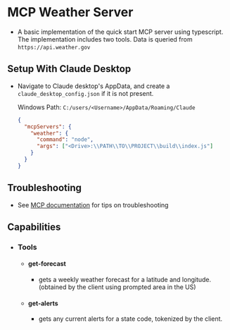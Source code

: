 # MCP Weather Server

- A basic implementation of the quick start MCP server using typescript. The implementation includes two tools. Data is queried from `https://api.weather.gov`

## Setup With Claude Desktop

- Navigate to Claude desktop's AppData, and create a `claude_desktop_config.json` if it is not present.

  Windows Path: `C:/users/<Username>/AppData/Roaming/Claude`

  ```json
  {
    "mcpServers": {
      "weather": {
        "command": "node",
        "args": ["<Drive>:\\PATH\\TO\\PROJECT\\build\\index.js"]
      }
    }
  }
  ```

## Troubleshooting

- See [MCP documentation](https://modelcontextprotocol.io/docs/tools/debugging) for tips on troubleshooting

## Capabilities

- ### Tools
  - #### get-forecast
    - gets a weekly weather forecast for a latitude and longitude. (obtained by the client using prompted area in the US)
  - #### get-alerts
    - gets any current alerts for a state code, tokenized by the client.
